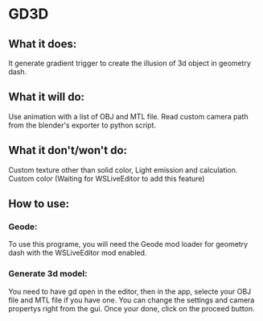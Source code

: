 # GD3D
## What it does:
It generate gradient trigger to create the illusion of 3d object in geometry dash.

## What it will do:
Use animation with a list of OBJ and MTL file.
Read custom camera path from the blender's exporter to python script.

## What it don't/won't do:
Custom texture other than solid color, Light emission and calculation.
Custom color (Waiting for WSLiveEditor to add this feature)

## How to use:
### Geode:
To use this programe, you will need the Geode mod loader for geometry dash with the WSLiveEditor mod enabled.
### Generate 3d model:
You need to have gd open in the editor, then in the app, selecte your OBJ file and MTL file if you have one.
You can change the settings and camera propertys right from the gui.
Once your done, click on the proceed button.
